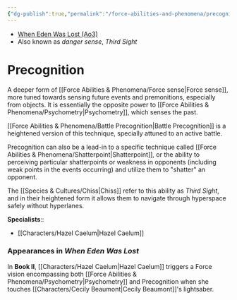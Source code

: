 ```yaml
---
{"dg-publish":true,"permalink":"/force-abilities-and-phenomena/precognition/","tags":["universal","sense","forcepower"],"dgHomeLink":false,"noteIcon":"saber1"}
---
```


- [When Eden Was Lost (Ao3)](https://archiveofourown.org/works/19334440/chapters/45992584)
- Also known as *danger sense*, *Third Sight*
# Precognition
A deeper form of [[Force Abilities & Phenomena/Force sense\|Force sense]], more tuned towards sensing future events and premonitions, especially from objects. It is essentially the opposite power to [[Force Abilities & Phenomena/Psychometry\|Psychometry]], which senses the past. 

[[Force Abilities & Phenomena/Battle Precognition\|Battle Precognition]] is a heightened version of this technique, specially attuned to an active battle. 

Precognition can also be a lead-in to a specific technique called [[Force Abilities & Phenomena/Shatterpoint\|Shatterpoint]], or the ability to perceiving particular shatterpoints or weakness in opponents (including weak points in the events occurring) and utilize them to "shatter" an opponent. 

The [[Species & Cultures/Chiss\|Chiss]] refer to this ability as *Third Sight*, and in their heightened form it allows them to navigate through hyperspace safely without hyperlanes. 

**Specialists**::
- [[Characters/Hazel Caelum\|Hazel Caelum]]
### Appearances in *When Eden Was Lost*
In **Book II**, [[Characters/Hazel Caelum\|Hazel Caelum]] triggers a Force vision encompassing both [[Force Abilities & Phenomena/Psychometry\|Psychometry]] and Precognition when she touches [[Characters/Cecily Beaumont\|Cecily Beaumont]]'s lightsaber. 